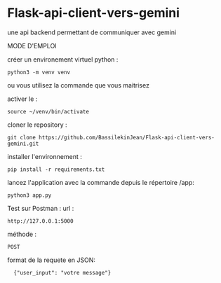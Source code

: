 # Flask-api-client-vers-gemini
une api backend permettant de communiquer avec gemini  

MODE D'EMPLOI 

  
créer un environement virtuel python :

    python3 -m venv venv
ou vous utilisez la commande que vous maitrisez 


activer le :

    source ~/venv/bin/activate

cloner le repository :

    git clone https://github.com/BassilekinJean/Flask-api-client-vers-gemini.git

installer l'environnement :

    pip install -r requirements.txt

lancez l'application avec la commande depuis le répertoire /app:

    python3 app.py

Test sur Postman :
  url :
  
    http://127.0.0.1:5000
  méthode :

    POST

  format de la requete en JSON:

      {"user_input": "votre message"}
